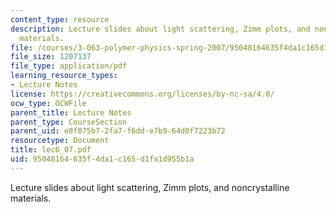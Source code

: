 ```yaml
---
content_type: resource
description: Lecture slides about light scattering, Zimm plots, and noncrystalline
  materials.
file: /courses/3-063-polymer-physics-spring-2007/95048164635f4da1c165d1fa1d955b1a_lec6_07.pdf
file_size: 1207137
file_type: application/pdf
learning_resource_types:
- Lecture Notes
license: https://creativecommons.org/licenses/by-nc-sa/4.0/
ocw_type: OCWFile
parent_title: Lecture Notes
parent_type: CourseSection
parent_uid: e8f075b7-2fa7-f6dd-e7b9-64d0f7223b72
resourcetype: Document
title: lec6_07.pdf
uid: 95048164-635f-4da1-c165-d1fa1d955b1a
---
```

Lecture slides about light scattering, Zimm plots, and noncrystalline materials.